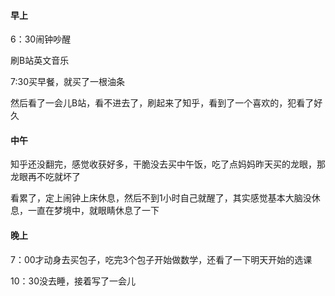 #### 早上

6：30闹钟吵醒

刷B站英文音乐

7:30买早餐，就买了一根油条

然后看了一会儿B站，看不进去了，刷起来了知乎，看到了一个喜欢的，犯看了好久

#### 中午

知乎还没翻完，感觉收获好多，干脆没去买中午饭，吃了点妈妈昨天买的龙眼，那龙眼再不吃就坏了

看累了，定上闹钟上床休息，然后不到1小时自己就醒了，其实感觉基本大脑没休息，一直在梦境中，就眼睛休息了一下

#### 晚上

7：00才动身去买包子，吃完3个包子开始做数学，还看了一下明天开始的选课

10：30没去睡，接着写了一会儿